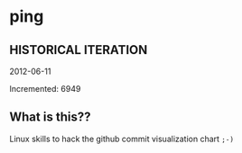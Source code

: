 # ping

## HISTORICAL ITERATION
2012-06-11

Incremented: 6949

## What is this?? 
Linux skills to hack the github commit visualization chart `;-)`
